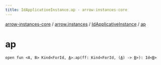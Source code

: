 ```yaml
---
title: IdApplicativeInstance.ap - arrow-instances-core
---
```


[arrow-instances-core](../../index.html) / [arrow.instances](../index.html) / [IdApplicativeInstance](index.html) / [ap](./ap.html)

# ap

`open fun <A, B> Kind<ForId, `[`A`](ap.html#A)`>.ap(ff: Kind<ForId, (`[`A`](ap.html#A)`) -> `[`B`](ap.html#B)`>): Id<`[`B`](ap.html#B)`>`